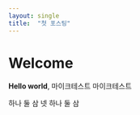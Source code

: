 ```yaml
---
layout: single
title:  "첫 포스팅"
---
```


# Welcome

**Hello world**, 마이크테스트 마이크테스트

하나 둘 삼 넷 하나 둘 삼 
